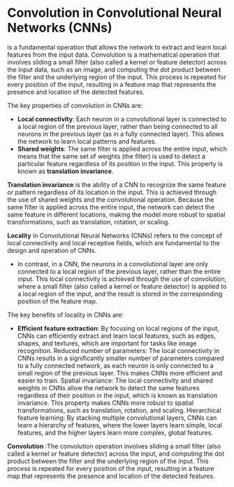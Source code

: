 # Convolution in Convolutional Neural Networks (CNNs) 
is a fundamental operation that allows the network to extract and learn local features from the input data. Convolution is a mathematical operation that involves sliding a small filter (also called a kernel or feature detector) across the input data, such as an image, and computing the dot product between the filter and the underlying region of the input. This process is repeated for every position of the input, resulting in a feature map that represents the presence and location of the detected features.

The key properties of convolution in CNNs are:

* **Local connectivity**: Each neuron in a convolutional layer is connected to a local region of the previous layer, rather than being connected to all neurons in the previous layer (as in a fully connected layer). This allows the network to learn local patterns and features.
* **Shared weights**: The same filter is applied across the entire input, which means that the same set of weights (the filter) is used to detect a particular feature regardless of its position in the input. This property is known as **translation invariance**.

**Translation invariance** is the ability of a CNN to recognize the same feature or pattern regardless of its location in the input. This is achieved through the use of shared weights and the convolutional operation. Because the same filter is applied across the entire input, the network can detect the same feature in different locations, making the model more robust to spatial transformations, such as translation, rotation, or scaling.

**Locality** in Convolutional Neural Networks (CNNs) refers to the concept of local connectivity and local receptive fields, which are fundamental to the design and operation of CNNs.
* In contrast, in a CNN, the neurons in a convolutional layer are only connected to a local region of the previous layer, rather than the entire input. This local connectivity is achieved through the use of convolution, where a small filter (also called a kernel or feature detector) is applied to a local region of the input, and the result is stored in the corresponding position of the feature map.

The key benefits of locality in CNNs are:

* **Efficient feature extraction**: By focusing on local regions of the input, CNNs can efficiently extract and learn local features, such as edges, shapes, and textures, which are important for tasks like image recognition.
Reduced number of parameters: The local connectivity in CNNs results in a significantly smaller number of parameters compared to a fully connected network, as each neuron is only connected to a small region of the previous layer. This makes CNNs more efficient and easier to train.
Spatial invariance: The local connectivity and shared weights in CNNs allow the network to detect the same features regardless of their position in the input, which is known as translation invariance. This property makes CNNs more robust to spatial transformations, such as translation, rotation, and scaling.
Hierarchical feature learning: By stacking multiple convolutional layers, CNNs can learn a hierarchy of features, where the lower layers learn simple, local features, and the higher layers learn more complex, global features.

**Convolution** :The convolution operation involves sliding a small filter (also called a kernel or feature detector) across the input, and computing the dot product between the filter and the underlying region of the input. This process is repeated for every position of the input, resulting in a feature map that represents the presence and location of the detected features.